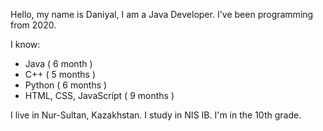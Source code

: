 Hello, my name is Daniyal, I am a Java Developer. I've been programming from 2020.

I know:
- Java ( 6 month )
- C++ ( 5 months )
- Python ( 6 months )
- HTML, CSS, JavaScript ( 9 months )

I live in Nur-Sultan, Kazakhstan.
I study in NIS IB. I'm in the 10th grade.
